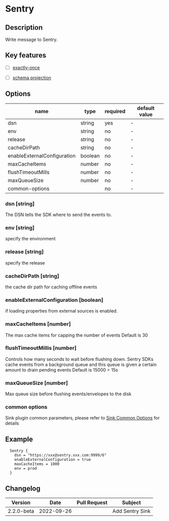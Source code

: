 # Sentry

## Description

Write message to Sentry.

## Key features

- [ ] [exactly-once](../../concept/connector-v2-features.md)
- [ ] [schema projection](../../concept/connector-v2-features.md)


## Options

| name                       | type    | required | default value |
|----------------------------|---------|----------| ------------- |
| dsn                        | string  | yes      | -             |
| env                        | string  | no       | -             |
| release                    | string  | no       | -             |
| cacheDirPath               | string  | no       | -             |
| enableExternalConfiguration| boolean | no       | -             |
| maxCacheItems              | number  | no       | -             |
| flushTimeoutMills          | number  | no       | -             |
| maxQueueSize               | number  | no       | -             |
| common-options             |         | no       | -             |

### dsn [string]

The DSN tells the SDK where to send the events to.

### env [string]
specify the environment

### release [string]
specify the release

### cacheDirPath [string]
the cache dir path for caching offline events

### enableExternalConfiguration [boolean]
if loading properties from external sources is enabled.

### maxCacheItems [number]
The max cache items for capping the number of events Default is 30

### flushTimeoutMillis [number]
Controls how many seconds to wait before flushing down. Sentry SDKs cache events from a background queue and this queue is given a certain amount to drain pending events Default is 15000 = 15s

### maxQueueSize [number]
Max queue size before flushing events/envelopes to the disk

### common options

Sink plugin common parameters, please refer to [Sink Common Options](common-options.md) for details

## Example
```
  Sentry {
    dsn = "https://xxx@sentry.xxx.com:9999/6"
    enableExternalConfiguration = true
    maxCacheItems = 1000
    env = prod
  }

```

## Changelog

| Version    | Date       | Pull Request                 | Subject         |
|------------|------------|------------------------------|-----------------|
| 2.2.0-beta | 2022-09-26 |                              | Add Sentry Sink |
